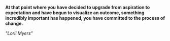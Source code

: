 **At that point where you have decided to upgrade from aspiration to expectation and have begun to visualize an outcome, something incredibly important has happened, you have committed to the process of change.**

*"Lorii Myers"*